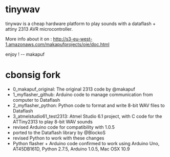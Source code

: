 tinywav
=======

tinywav is a cheap hardware platform to play sounds with a dataflash + attiny 2313 AVR microcontroller.

More info about it on : http://s3-eu-west-1.amazonaws.com/makapufprojects/oie/doc.html

enjoy ! -- makapuf

cbonsig fork
============
* 0_makapuf_original: The original 2313 code by @makapuf
* 1_myflasher_github: Arduino code to manage communication from computer to Dataflash
* 2_myflasher_python: Python code to format and write 8-bit WAV files to Dataflash
* 3_atmelstudio61_test2313: Atmel Studio 6.1 project, with C code for the ATTiny2313 to play 8-bit WAV sounds
* revised Arduino code for compatibility with 1.0.5
* ported to the Dataflash library by @BlockoS
* revised Python to work with these changes
* Python flasher + Arduino code confirmed to work using Arduino Uno, AT45DB161D, Python 2.7.5, Arduino 1.0.5, Mac OSX 10.9



